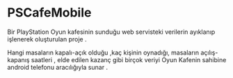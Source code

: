 # PSCafeMobile

Bir PlayStation Oyun kafesinin sunduğu web servisteki verilerin ayıklanıp işlenerek oluşturulan proje . 

Hangi masaların kapalı-açık olduğu ,kaç kişinin oynadığı, masaların açılış-kapanış saatleri , elde edilen kazanç gibi 
birçok veriyi Oyun Kafenin sahibine android telefonu aracılığıyla sunar . 
